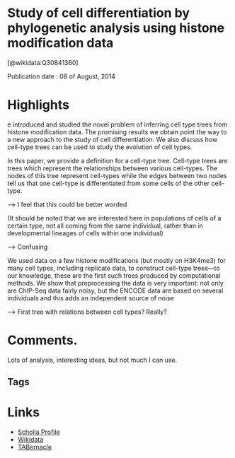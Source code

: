 
Study of cell differentiation by phylogenetic analysis using histone modification data
======================================================================================
  
  [@wikidata:Q30841360]  
  
Publication date : 08 of August, 2014  

# Highlights
e introduced and studied the novel problem of inferring cell type trees from histone modification
data. The promising results we obtain point the way to a new approach to the study of cell differentiation. We also
discuss how cell-type trees can be used to study the evolution of cell types.

In this paper, we provide a definition for a cell-type tree.
Cell-type trees are trees which represent the relationships between various cell-types. The nodes of this tree represent cell-types while the edges between two nodes tell us
that one cell-type is differentiated from some cells of the
other cell-type.


--> I feel that this could be better worded

(It should be noted that we are interested here in populations of cells of a certain type, not all
coming from the same individual, rather than in developmental lineages of cells within one individual)

--> Confusing

We used data on a few histone modifications (but
mostly on H3K4me3) for many cell types, including replicate data, to construct cell-type trees—to our knowledge,
these are the first such trees produced by computational
methods. We show that preprocessing the data is very
important: not only are ChIP-Seq data fairly noisy, but
the ENCODE data are based on several individuals and
this adds an independent source of noise


--> First tree with relations between cell types? Really?

# Comments. 

Lots of analysis, interesting ideas, but not much I can use.

## Tags

# Links
  
 * [Scholia Profile](https://scholia.toolforge.org/work/Q30841360)  
 * [Wikidata](https://www.wikidata.org/wiki/Q30841360)  
 * [TABernacle](https://tabernacle.toolforge.org/?#/tab/manual/Q30841360/P921%3BP4510)  
